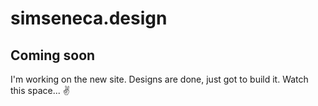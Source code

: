 # simseneca.design

## Coming soon
I'm working on the new site. Designs are done, just got to build it. Watch this space... ✌️
